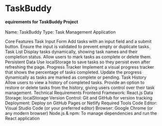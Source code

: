 # TaskBuddy
<b>equirements for TaskBuddy Project</b><br></br>
Name: TaskBuddy
Type: Task Management Application

Core Features
Task Input Form
Add tasks with an input field and a submit button.
Ensure the input is validated to prevent empty or duplicate tasks.
Task List
Display tasks dynamically, showing task names and their completion status.
Allow users to mark tasks as complete or delete them.
Persistent Data
Use localStorage to save tasks so they persist even after refreshing the page.
Progress Tracker
Implement a visual progress tracker that shows the percentage of tasks completed.
Update the progress dynamically as tasks are marked as complete or pending.
Task History
Allow users to view a history of completed tasks.
Provide an option to restore or delete tasks from the history, giving users control over their task management.
Technical Requirements
Frontend Framework: React.js
Data Storage: localStorage
Version Control: Git and GitHub for version tracking
Deployment: Deploy on GitHub Pages or Netlify
Required Tools
Code Editor: Visual Studio Code (or your preferred editor)
Browser: Google Chrome (or any modern browser)
Node.js & npm: To manage dependencies and run the React application
